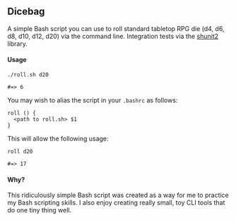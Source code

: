 ## Dicebag 

A simple Bash script you can use to roll standard tabletop RPG die (d4, d6, d8, d10, d12, d20) via the command line. Integration tests via the [shunit2](https://code.google.com/archive/p/shunit2/downloads) library.

#### Usage

```
./roll.sh d20

#=> 6
```

You may wish to alias the script in your `.bashrc` as follows:

```
roll () {
  <path to roll.sh> $1
}
```

This will allow the following usage:

```
roll d20

#=> 17
```

#### Why?

This ridiculously simple Bash script was created as a way for me to practice my Bash scripting skills. I also enjoy creating really small, toy CLI tools that do one tiny thing well.
